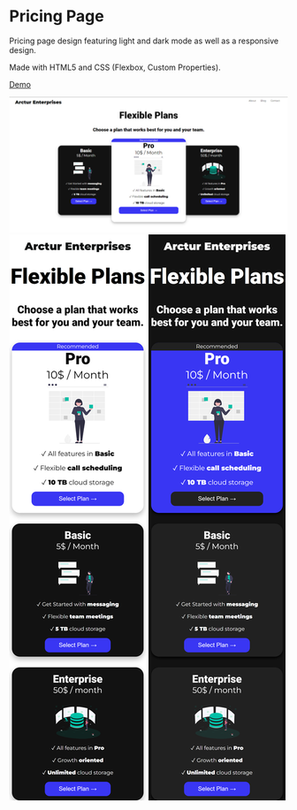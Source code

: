 # Pricing Page

Pricing page design featuring light and dark mode as well as a responsive design.

Made with HTML5 and CSS (Flexbox, Custom Properties).

[Demo](https://jolly-khorana-8af8e2.netlify.app/)

![Desktop design](./pricing1.png)
![Mobile design](./pricing3.png)
![Mobile dark design](./pricing2.png)
